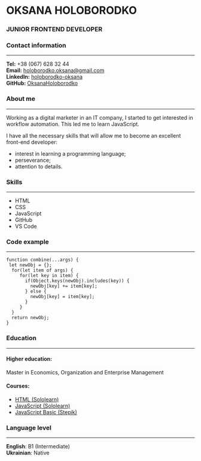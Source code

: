 # **OKSANA** HOLOBORODKO 
### **JUNIOR FRONTEND DEVELOPER**

### **Contact information**
***
**Tel:** +38 (067) 628 32 44<br>
**Email:** holoborodko.oksana@gmail.com<br>
**LinkedIn:** [holoborodko-oksana](https://www.linkedin.com/mwlite/in/holoborodko-oksana) <br>
**GitHub:** [OksanaHoloborodko](https://github.com/OksanaHoloborodko)<br>

### **About me**
***
Working as a digital marketer in an IT company, I started to get interested in workflow automation. This led me to learn JavaScript.<br>

I have all the necessary skills that will allow me to become an excellent front-end developer: 
* interest in learning a programming language; 
* perseverance; 
* attention to details.

### **Skills**
***
* HTML
* CSS
* JavaScript
* GitHub
* VS Code

### **Code example**
***
```
function combine(...args) {
 let newObj = {};
  for(let item of args) {
     for(let key in item) {
       if(Object.keys(newObj).includes(key)) {
         newObj[key] += item[key];
       } else {
         newObj[key] = item[key];
       }
     }
  }
  return newObj;
}
```

### **Education**
***
#### **Higher education:**
Master in Economics, Organization and Enterprise Management
#### **Courses:**

* [HTML (Sololearn)](https://www.sololearn.com/certificates/course/en/25035218/1014/landscape/png)
* [JavaScript (Sololearn)](https://www.sololearn.com/certificates/course/en/25035218/1024/landscape/png)
* [JavaScript Basic (Stepik)](https://stepik.org/cert/1448766?etk=WzI0MSw0MDQ2MzQxOF0.1nZd1D.z8bYJ-1YHMpdxG1UwCUAZilkTlY)

### **Language level**
***

**English**: B1 (Intermediate)<br>
**Ukrainian**: Native